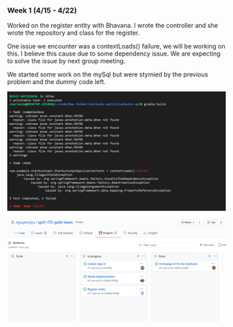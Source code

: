 ### Week 1 (4/15 - 4/22)

Worked on the register entity with Bhavana. 
I wrote the controller and she wrote the repository and class for the register.

One issue we encounter was a contextLoads() failure, we will be working on this.
I believe this cause due to some dependency issue.
We are expecting to solve the issue by next group meeting.

We started some work on the mySql but were stymied by the previous problem and the dummy code left.

![](Images/contextLoads.PNG)


![](Images/board.PNG)
